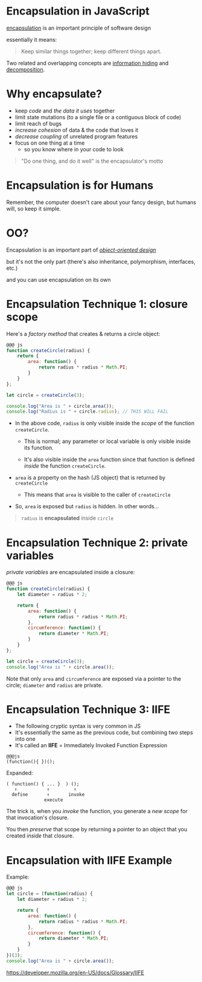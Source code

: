 # Encapsulation in JavaScript

[encapsulation](https://en.wikipedia.org/wiki/Encapsulation_(computer_programming)) is an important principle of software design

essentially it means:

> Keep similar things together; keep different things apart.

Two related and overlapping concepts are [information hiding](https://en.wikipedia.org/wiki/Information_hiding) and [decomposition](https://en.wikipedia.org/wiki/Decomposition_(computer_science)).

# Why encapsulate?

* keep *code* and *the data it uses* together
* limit state mutations (to a single file or a contiguous block of code)
* limit reach of bugs
* *increase cohesion* of data & the code that loves it
* *decrease coupling* of unrelated program features
* focus on one thing at a time
  * so you know where in your code to look

> "Do one thing, and do it well" is the encapsulator's motto

# Encapsulation is for Humans

Remember, the computer doesn't care about your fancy design, but humans will, so keep it simple.

# OO?

Encapsulation is an important part of *[object-oriented design](/lessons/oo_js)*

but it's not the only part (there's also inheritance, polymorphism, interfaces, etc.)

and you can use encapsulation on its own

# Encapsulation Technique 1: closure scope

Here's a *factory method* that creates & returns a circle object:

```js
@@@ js
function createCircle(radius) {
    return {
        area: function() {
            return radius * radius * Math.PI;
        }
    }
};

let circle = createCircle(3);

console.log("Area is " + circle.area());
console.log("Radius is " + circle.radius); // THIS WILL FAIL
```

* In the above code, `radius` is only visible inside the *scope* of the function `createCircle`. 

  * This is normal; any parameter or local variable is only visible inside its function.

  * It's also visible inside the `area` function since that function is defined *inside* the function `createCircle`.

* `area` is a property on the hash (JS object) that is returned by `createCircle`

  * This means that `area` is visible to the caller of `createCircle`

* So, `area` is exposed but `radius` is hidden. In other words...

> `radius` is **encapsulated** inside `circle`

# Encapsulation Technique 2: private variables

*private variables* are encapsulated inside a closure:

```js
@@@ js
function createCircle(radius) {
    let diameter = radius * 2;

    return {
        area: function() {
            return radius * radius * Math.PI;
        },
        circumference: function() {
            return diameter * Math.PI;
        }
    }
};

let circle = createCircle(3);
console.log("Area is " + circle.area());
```

Note that only `area` and `circumference` are exposed via a pointer to the circle; `diameter` and `radius` are private.

# Encapsulation Technique 3: IIFE

* The following cryptic syntax is very common in JS
* It's essentially the same as the previous code, but combining two steps into one
* It's called an **IIFE** = Immediately Invoked Function Expression

```
@@@js
(function(){ })();
```

Expanded:

```
( function() { ... }  ) ();
   ↑           ↑         ↑
  define       ↑       invoke
              execute   
```

The trick is, when you *invoke* the function, you generate a *new scope* for that invocation's closure.

You then *preserve* that scope by returning a pointer to an object that you created *inside* that closure.

# Encapsulation with IIFE Example

Example:

```js
@@@ js
let circle = (function(radius) {
    let diameter = radius * 2;

    return {
        area: function() {
            return radius * radius * Math.PI;
        },
        circumference: function() {
            return diameter * Math.PI;
        }
    }
})(3);
console.log("Area is " + circle.area());
```

<https://developer.mozilla.org/en-US/docs/Glossary/IIFE>

